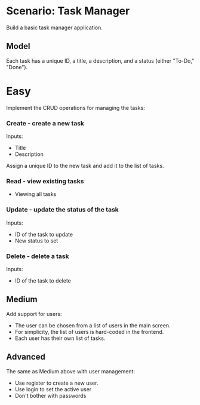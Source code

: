 # Scenario: Task Manager

Build a basic task manager application.

## Model
Each task has a unique ID, a title, a description, and a status (either "To-Do,"  "Done").

# Easy
Implement the CRUD operations for managing the tasks:

### Create - create a new task
   Inputs:
   - Title
   - Description
   
   Assign a unique ID to the new task and add it to the list of tasks.

### Read - view existing tasks
   - Viewing all tasks

### Update - update the status of the task
   Inputs:
   - ID of the task to update
   - New status to set

### Delete - delete a task
Inputs:
   - ID of the task to delete

## Medium
Add support for users:

- The user can be chosen from a list of users in the main screen.
- For simplicity, the list of users is hard-coded in the frontend.
- Each user has their own list of tasks.

## Advanced
The same as Medium above with user management:

- Use register to create a new user.
- Use login to set the active user
- Don't bother with passwords